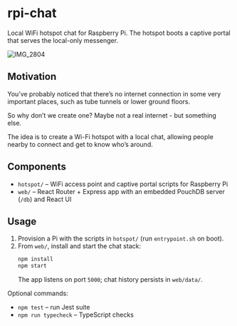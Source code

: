 # rpi-chat

Local WiFi hotspot chat for Raspberry Pi. The hotspot boots a captive portal that serves the local-only messenger.

![IMG_2804](https://user-images.githubusercontent.com/347098/60011424-ac6ff500-9671-11e9-9a2e-8c5273a1d860.PNG)

## Motivation

You’ve probably noticed that there’s no internet connection in some very important places, such as tube tunnels or lower ground floors.

So why don’t we create one? Maybe not a real internet - but something else.

The idea is to create a Wi-Fi hotspot with a local chat, allowing people nearby to connect and get to know who’s around.

## Components

- `hotspot/` – WiFi access point and captive portal scripts for Raspberry Pi
- `web/` – React Router + Express app with an embedded PouchDB server (`/db`) and React UI

## Usage

1. Provision a Pi with the scripts in `hotspot/` (run `entrypoint.sh` on boot).
2. From `web/`, install and start the chat stack:
   ```bash
   npm install
   npm start
   ```
   The app listens on port `5000`; chat history persists in `web/data/`.

Optional commands:

- `npm test` – run Jest suite
- `npm run typecheck` – TypeScript checks

